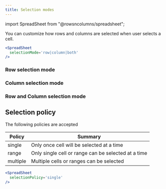 ```yaml
---
title: Selection modes
---
```

import SpreadSheet from "@rowsncolumns/spreadsheet";

You can customize how rows and columns are selected when user selects a cell.

```jsx
<SpreadSheet
  selectionMode='row|column|both'
/>
```

### Row selection mode

<SpreadSheet
  selectionMode='row'
/>

### Column selection mode

<SpreadSheet
  selectionMode='column'
/>

### Row and Column selection mode

<SpreadSheet
  selectionMode='both'
/>

## Selection policy

The following policies are accepted

| Policy | Summary |
|---|---|
| single | Only once cell will be selected at a time |
| range | Only single cell or range can be selected at a time |
| multiple | Multiple cells or ranges can be selected |

```jsx
<SpreadSheet
  selectionPolicy='single'
/>
```

<SpreadSheet
  selectionPolicy='single'
/>